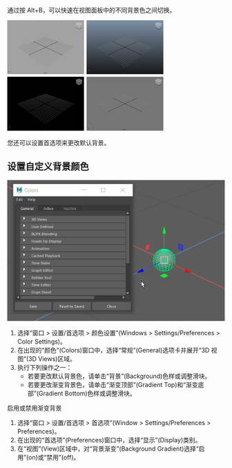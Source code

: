 通过按 Alt+B，可以快速在视图面板中的不同背景色之间切换。

![img](./assets/GUID-607D91DF-8797-45A6-B39E-6B338C597067.png)

您还可以设置首选项来更改默认背景。

## 设置自定义背景颜色

![img](./assets/GUID-580B86FB-947B-48DC-8B1A-4D6CABE5ABD0.gif)

1. 选择“窗口 > 设置/首选项 > 颜色设置”(Windows > Settings/Preferences > Color Settings)。
2. 在出现的“颜色”(Colors)窗口中，选择“常规”(General)选项卡并展开“3D 视图”(3D Views)区域。
3. 执行下列操作之一：
   - 若要更改默认背景色，请单击“背景”(Background)色样或调整滑块。
   - 若要更改渐变背景色，请单击“渐变顶部”(Gradient Top)和“渐变底部”(Gradient Bottom)色样或调整滑块。

启用或禁用渐变背景

1. 选择“窗口 > 设置/首选项 > 首选项”(Window > Settings/Preferences > Preferences)。
2. 在出现的“首选项”(Preferences)窗口中，选择“显示”(Display)类别。
3. 在“视图”(View)区域中，对“背景渐变”(Background Gradient)选择“启用”(on)或“禁用”(off)。